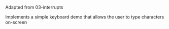 Adapted from 03-interrupts

Implements a simple keyboard demo that allows the user to type characters on-screen